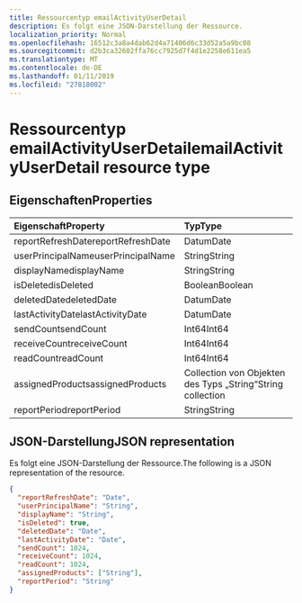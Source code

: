 ```yaml
---
title: Ressourcentyp emailActivityUserDetail
description: Es folgt eine JSON-Darstellung der Ressource.
localization_priority: Normal
ms.openlocfilehash: 16512c3a8a4dab62d4a71406d6c33d52a5a9bc08
ms.sourcegitcommit: d2b3ca32602ffa76cc7925d7f4d1e2258e611ea5
ms.translationtype: MT
ms.contentlocale: de-DE
ms.lasthandoff: 01/11/2019
ms.locfileid: "27818002"
---
```

# <a name="emailactivityuserdetail-resource-type"></a><span data-ttu-id="238a9-103">Ressourcentyp emailActivityUserDetail</span><span class="sxs-lookup"><span data-stu-id="238a9-103">emailActivityUserDetail resource type</span></span>

## <a name="properties"></a><span data-ttu-id="238a9-104">Eigenschaften</span><span class="sxs-lookup"><span data-stu-id="238a9-104">Properties</span></span>

| <span data-ttu-id="238a9-105">Eigenschaft</span><span class="sxs-lookup"><span data-stu-id="238a9-105">Property</span></span>          | <span data-ttu-id="238a9-106">Typ</span><span class="sxs-lookup"><span data-stu-id="238a9-106">Type</span></span>              |
| :---------------- | :---------------- |
| <span data-ttu-id="238a9-107">reportRefreshDate</span><span class="sxs-lookup"><span data-stu-id="238a9-107">reportRefreshDate</span></span> | <span data-ttu-id="238a9-108">Datum</span><span class="sxs-lookup"><span data-stu-id="238a9-108">Date</span></span>              |
| <span data-ttu-id="238a9-109">userPrincipalName</span><span class="sxs-lookup"><span data-stu-id="238a9-109">userPrincipalName</span></span> | <span data-ttu-id="238a9-110">String</span><span class="sxs-lookup"><span data-stu-id="238a9-110">String</span></span>            |
| <span data-ttu-id="238a9-111">displayName</span><span class="sxs-lookup"><span data-stu-id="238a9-111">displayName</span></span>       | <span data-ttu-id="238a9-112">String</span><span class="sxs-lookup"><span data-stu-id="238a9-112">String</span></span>            |
| <span data-ttu-id="238a9-113">isDeleted</span><span class="sxs-lookup"><span data-stu-id="238a9-113">isDeleted</span></span>         | <span data-ttu-id="238a9-114">Boolean</span><span class="sxs-lookup"><span data-stu-id="238a9-114">Boolean</span></span>           |
| <span data-ttu-id="238a9-115">deletedDate</span><span class="sxs-lookup"><span data-stu-id="238a9-115">deletedDate</span></span>       | <span data-ttu-id="238a9-116">Datum</span><span class="sxs-lookup"><span data-stu-id="238a9-116">Date</span></span>              |
| <span data-ttu-id="238a9-117">lastActivityDate</span><span class="sxs-lookup"><span data-stu-id="238a9-117">lastActivityDate</span></span>  | <span data-ttu-id="238a9-118">Datum</span><span class="sxs-lookup"><span data-stu-id="238a9-118">Date</span></span>              |
| <span data-ttu-id="238a9-119">sendCount</span><span class="sxs-lookup"><span data-stu-id="238a9-119">sendCount</span></span>         | <span data-ttu-id="238a9-120">Int64</span><span class="sxs-lookup"><span data-stu-id="238a9-120">Int64</span></span>             |
| <span data-ttu-id="238a9-121">receiveCount</span><span class="sxs-lookup"><span data-stu-id="238a9-121">receiveCount</span></span>      | <span data-ttu-id="238a9-122">Int64</span><span class="sxs-lookup"><span data-stu-id="238a9-122">Int64</span></span>             |
| <span data-ttu-id="238a9-123">readCount</span><span class="sxs-lookup"><span data-stu-id="238a9-123">readCount</span></span>         | <span data-ttu-id="238a9-124">Int64</span><span class="sxs-lookup"><span data-stu-id="238a9-124">Int64</span></span>             |
| <span data-ttu-id="238a9-125">assignedProducts</span><span class="sxs-lookup"><span data-stu-id="238a9-125">assignedProducts</span></span>  | <span data-ttu-id="238a9-126">Collection von Objekten des Typs „String“</span><span class="sxs-lookup"><span data-stu-id="238a9-126">String collection</span></span> |
| <span data-ttu-id="238a9-127">reportPeriod</span><span class="sxs-lookup"><span data-stu-id="238a9-127">reportPeriod</span></span>      | <span data-ttu-id="238a9-128">String</span><span class="sxs-lookup"><span data-stu-id="238a9-128">String</span></span>            |

## <a name="json-representation"></a><span data-ttu-id="238a9-129">JSON-Darstellung</span><span class="sxs-lookup"><span data-stu-id="238a9-129">JSON representation</span></span>

<span data-ttu-id="238a9-130">Es folgt eine JSON-Darstellung der Ressource.</span><span class="sxs-lookup"><span data-stu-id="238a9-130">The following is a JSON representation of the resource.</span></span>

<!-- {
  "blockType": "resource",
  "@odata.type": "microsoft.graph.emailActivityUserDetail"
} -->

```json
{
  "reportRefreshDate": "Date", 
  "userPrincipalName": "String", 
  "displayName": "String", 
  "isDeleted": true, 
  "deletedDate": "Date", 
  "lastActivityDate": "Date", 
  "sendCount": 1024, 
  "receiveCount": 1024, 
  "readCount": 1024, 
  "assignedProducts": ["String"], 
  "reportPeriod": "String"
}
```
